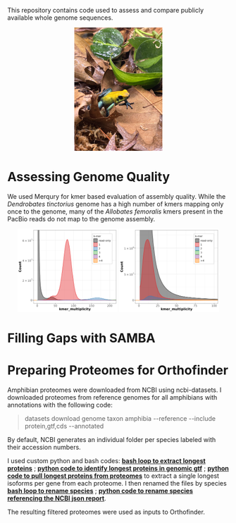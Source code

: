 
This repository contains code used to assess and compare publicly available whole genome sequences.

<p align="center">
<img width="200" height="280" src="IMG_3959.jpg">
</p>


# Assessing Genome Quality

We used Merqury for kmer based evaluation of assembly quality. While the *Dendrobates tinctorius* genome has a high number of kmers mapping only once to the genome, many of the *Allobates femoralis* kmers present in the PacBio reads do not map to the genome assembly.

<p align="center">
  <img src="Dendrobates-merqury-out.GCF_039654945.1_ASM3965494v1_genomic.fna.gz.spectra-cn.fl.png" width="45%" />
  <img src="Allobates_merquery_orig_.fl.png" width="45%" />
</p>


# Filling Gaps with SAMBA

# Preparing Proteomes for Orthofinder

Amphibian proteomes were downloaded from NCBI using ncbi-datasets. I downloaded proteomes from reference genomes for all amphibians with annotations with the following code:

> datasets download genome taxon amphibia --reference --include protein,gtf,cds --annotated

By default, NCBI generates an individual folder per species labeled with their accession numbers.

I used custom python and bash codes: [**bash loop to extract longest proteins**](extract_longest_proteins_all.sh) ; [**python code to identify longest proteins in genomic gtf**](list_longest_protein.py) ; [**python code to pull longest proteins from proteomes**](extract_proteins.py) to extract a single longest isoforms per gene from each proteome. I then renamed the files by species [**bash loop to rename species**](rename_and_collect_by_species.sh) ; [**python code to rename species referencing the NCBI json report**](extract_accession_to_species.py).

The resulting filtered proteomes were used as inputs to Orthofinder.

